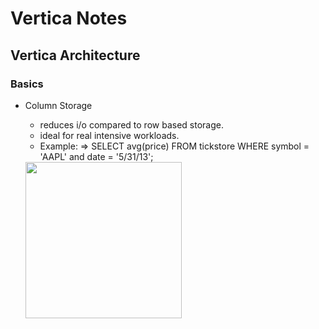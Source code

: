 # Vertica Notes

## Vertica Architecture

### Basics

- Column Storage

  - reduces i/o compared to row based storage.
  - ideal for real intensive workloads.
  - Example: => SELECT avg(price) FROM tickstore WHERE symbol = 'AAPL' and date = '5/31/13';
  
  <img src="https://www.vertica.com/docs/9.2.x/HTML/Content/Resources/Images/ConceptsGuide/cluster_storage.png" width=250px height=250px>
